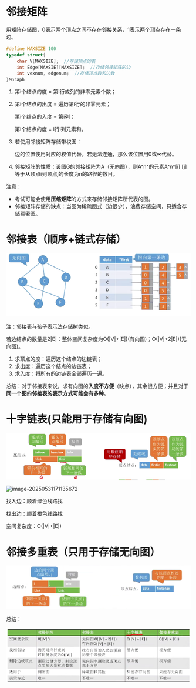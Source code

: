 # 邻接矩阵

​		用矩阵存储图，0表示两个顶点之间不存在邻接关系，1表示两个顶点存在一条边。

```c++
#define MAXSIZE 100
typedef struct{
    char V[MAXSIZE];  //存储顶点的表
    int Edge[MAXSIE][MAXSIZE];  //存储邻接矩阵的边
    int vexnum, edgenum;  //存储顶点数和边数
}MGraph
```



1. 第i个结点的度 = 第i行或列的非零元素个数；

2. 第i个结点的出度 = 遍历第i行的非零元素；

   第i个结点的入度 = 第i列；

   第i个结点的度 = i行i列元素和。



3. 若使用邻接矩阵存储带权图：

   边的位置使用对应的权值代替，若无法连通，那么该位置用0或∞代替。



4. 邻接矩阵的性质：设图G的邻接矩阵为A（无向图），则A^n^的元素A^n^[i] [j]等于从顶点i到顶点j的长度为n的路径的数目。

注意：

- 考试可能会使用**压缩矩阵**的方式来存储邻接矩阵所代表的图。
- 邻接矩阵存储的缺点：当图为稀疏图式（边很少），浪费存储空间，只适合存储稠密图。



# 邻接表（顺序+链式存储）

![image-20250531163740295](images/image-20250531163740295.png)

注：邻接表与孩子表示法存储树类似。



若边结点的数量是2|E|：整体空间复杂度为O(|V|+|E|)(有向图)；O(|V|+2|E|)(无向图)。



1. 求顶点的度：遍历这个结点的边链表；
2. 求出度：遍历这个结点的边链表；
3. 求入度：将所有的边链表全部遍历一遍。



总结：对于邻接表来说，求有向图的**入度不方便**（缺点），其余很方便；并且对于**同一个图**的**邻接表的表示方式可能会有多种**。



# 十字链表(只能用于存储有向图)

![image-20250531171129872](images/image-20250531171129872.png)

![image-20250531171135672](C:\Users\Administrator\AppData\Roaming\Typora\typora-user-images\image-20250531171135672.png)

找入边：顺着绿色线路找

找出边：顺着橙色线路找

空间复杂度：O(|V|+|E|)



# 邻接多重表（只用于存储无向图） 

![image-20250531171513294](images/image-20250531171513294.png)





总结：

![image-20250531171954422](images/image-20250531171954422.png)